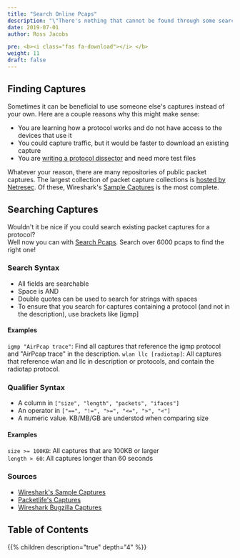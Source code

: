 ```yaml
---
title: "Search Online Pcaps"
description: "\"There's nothing that cannot be found through some search engine or on the Internet somewhere.\" – Eric Schmidt"
date: 2019-07-01
author: Ross Jacobs

pre: <b><i class="fas fa-download"></i> </b>
weight: 11
draft: false
---
```


## Finding Captures

Sometimes it can be beneficial to use someone else's captures instead of your own.
Here are a couple reasons why this might make sense:

* You are learning how a protocol works and do not have access to the devices that use it
* You could capture traffic, but it would be faster to download an existing capture
* You are [writing a protocol dissector](https://www.wireshark.org/docs/wsdg_html_chunked/ChDissectAdd.html) and need more test files

Whatever your reason, there are many repositories of public packet captures.
The largest collection of packet capture collections is [hosted by Netresec](https://www.netresec.com/?page=PcapFiles).
Of these, Wireshark's [Sample Captures](https://wiki.wireshark.org/SampleCaptures) is the most complete.

## Searching Captures

Wouldn't it be nice if you could search existing packet captures for a protocol?  
Well now you can with [Search Pcaps](/download/search_pcaps). Search over 6000 pcaps to find the right one!

### Search Syntax

* All fields are searchable
* Space is AND
* Double quotes can be used to search for strings with spaces
* To ensure that you search for captures containing a protocol (and not in the description), use brackets like [igmp]

#### Examples

`igmp "AirPcap trace"`: Find all captures that reference the igmp protocol and "AirPcap trace" in the description.
`wlan llc [radiotap]`: All captures that reference wlan and llc in description or protocols, and contain the radiotap protocol.

### Qualifier Syntax

* A column in `["size", "length", "packets", "ifaces"]`
* An operator in `["==", "!=", ">=", "<=", ">", "<"]`
* A numeric value. KB/MB/GB are understod when comparing size

#### Examples

`size >= 100KB`: All captures that are 100KB or larger  
`length > 60`: All captures longer than 60 seconds

### Sources

* <a href="https://wiki.wireshark.org/SampleCaptures">Wireshark's Sample Captures</a>
* <a href="https://packetlife.net/captures/">Packetlife's Captures</a>
* <a href="https://bugs.wireshark.org/">Wireshark Bugzilla Captures</a>

## Table of Contents

{{% children description="true" depth="4" %}}